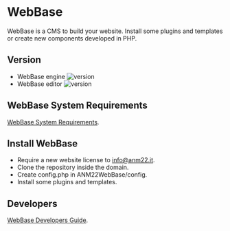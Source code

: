 # WebBase
WebBase is a CMS to build your website. Install some plugins and templates or create new components developed in PHP.

## Version
*	WebBase engine ![version](https://img.shields.io/badge/version-7-blue)
*	WebBase editor ![version](https://img.shields.io/badge/version-2.7-blue)

## WebBase System Requirements
[WebBase System Requirements](https://www.anm22.it/it/webbase-developers/).

## Install WebBase
*	Require a new website license to info@anm22.it.
*	Clone the repository inside the domain.
*	Create config.php in ANM22WebBase/config.
*	Install some plugins and templates.

## Developers
[WebBase Developers Guide](https://www.anm22.it/it/webbase-developers/).